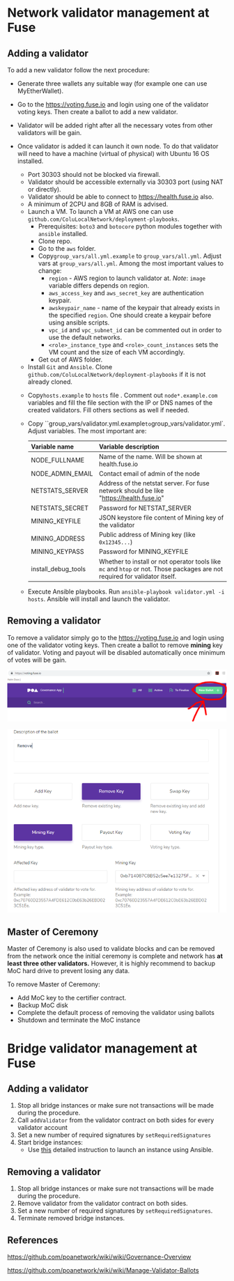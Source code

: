 # Network validator management at Fuse

## Adding a validator

To add a new validator follow the next procedure:

* Generate three wallets any suitable way (for example one can use MyEtherWallet).

* Go to the https://voting.fuse.io and login using one of the validator voting keys. Then create a ballot to add a new validator. 
* Validator will be added right after all the necessary votes from other validators will be gain.
* Once validator is added it can launch it own node. To do that validator will need to have a machine (virtual of physical) with Ubuntu 16 OS installed.
  * Port 30303 should not be blocked via firewall. 
  * Validator should be accessible externally via 30303 port (using NAT or directly).
  * Validator should be able to connect to https://health.fuse.io also.
  * A minimum of 2CPU and 8GB of RAM is advised.
  * Launch a VM. To launch a VM at AWS one can use `github.com/ColuLocalNetwork/deployment-playbooks`. 
    * Prerequisites: `boto3` and `botocore` python modules together with `ansible` installed.
    * Clone repo.
    * Go to the `aws` folder.
    * Copy`group_vars/all.yml.example` to `group_vars/all.yml`. Adjust vars at `group_vars/all.yml`. Among the most important values to change:
      * `region` - AWS region to launch validator at. *Note*: `image` variable differs depends on region.
      * `aws_access_key` and `aws_secret_key` are authentication keypair.
      * `awskeypair_name` - name of the keypair that already exists in the specified `region`. One should create a keypair before using ansible scripts.
      * `vpc_id` and `vpc_subnet_id` can be commented out in order to use the default networks.
      * `<role>_instance_type` and `<role>_count_instances` sets the VM count and the size of each VM accordingly.
    * Get out of AWS folder.
  * Install `Git` and `Ansible`. Clone `github.com/ColuLocalNetwork/deployment-playbooks` if it is not already cloned.

  - Copy`hosts.example` to `hosts` file . Comment out `node*.example.com` variables and fill the file section with the IP or DNS names of the created validators. Fill others sections as well if needed.

  - Copy ``group_vars/validator.yml.example` to `group_vars/validator.yml`. Adjust variables. The most important are:

    | **Variable name**   | **Variable description**                                     |
    | ------------------- | ------------------------------------------------------------ |
    | NODE_FULLNAME       | Name of the name. Will be shown at health.fuse.io            |
    | NODE_ADMIN_EMAIL    | Contact email of admin of the node                           |
    | NETSTATS_SERVER     | Address of the netstat server. For fuse network should be like "https://health.fuse.io" |
    | NETSTATS_SECRET     | Password for NETSTAT_SERVER                                  |
    | MINING_KEYFILE      | JSON keystore file content of Mining key of the validator    |
    | MINING_ADDRESS      | Public address of Mining key (like `0x12345...`)             |
    | MINING_KEYPASS      | Password for MINING_KEYFILE                                  |
    | install_debug_tools | Whether to install or not operator tools like `mc` and `htop` or not. Those packages are not required for validator itself. |

  - Execute Ansible playbooks. Run `ansible-playbook validator.yml -i hosts`. Ansible will install and launch the validator.


## Removing a validator

To remove a validator simply go to the https://voting.fuse.io and login using one of the validator voting keys. Then create a ballot to remove **mining** key of validator. Voting and payout will be disabled automatically once minimum of votes will be gain.

![New ballot](new_ballot.png)

![How ballot will looks like](ballot.png)

## Master of Ceremony

Master of Ceremony is also used to validate blocks and can be removed from the network once the initial ceremony is complete and network has **at least three other validators.** However, it is highly recommend to backup MoC hard drive to prevent losing any data. 

To remove Master of Ceremony:

* Add MoC key to the certifier contract. 
* Backup MoC disk
* Complete the default process of removing the validator using ballots
* Shutdown and terminate the MoC instance

# Bridge validator management at Fuse

## Adding a validator

1. Stop all bridge instances or make sure not transactions will be made during the procedure.
2. Call `addValidator` from the validator contract on both sides for every validator account
3. Set a new number of required signatures by `setRequiredSignatures`
4. Start bridge instances:
   - Use [this](https://github.com/ColuLocalNetwork/deployment-bridge/tree/master/bridge-nodejs) detailed instruction to launch an instance using Ansible.

## Removing a validator

1. Stop all bridge instances or make sure not transactions will be made during the procedure.
2. Remove validator from the validator contract on both sides.
3. Set a new number of required signatures by `setRequiredSignatures`.
4. Terminate removed bridge instances.

## References

https://github.com/poanetwork/wiki/wiki/Governance-Overview

https://github.com/poanetwork/wiki/wiki/Manage-Validator-Ballots